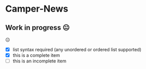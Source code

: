 # Camper-News

## Work in progress :neutral_face:

<!--![alt](<img src="https://raw.githubusercontent.com/samcorin/Camper-News/master/img/Bootsrtap_For_Beginners.png" width="200">)-->

:neutral_face:

- [x] list syntax required (any unordered or ordered list supported)
- [x] this is a complete item
- [ ] this is an incomplete item
